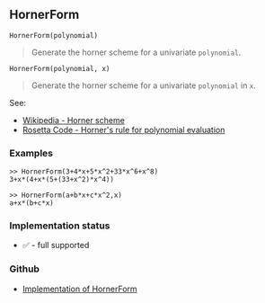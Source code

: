 ## HornerForm

```
HornerForm(polynomial)
```

> Generate the horner scheme for a univariate `polynomial`. 

```
HornerForm(polynomial, x)
```

> Generate the horner scheme for a univariate `polynomial` in `x`. 

See:
* [Wikipedia - Horner scheme](http://en.wikipedia.org/wiki/Horner_scheme)
* [Rosetta Code - Horner's rule for polynomial evaluation](https://rosettacode.org/wiki/Horner%27s_rule_for_polynomial_evaluation) 
 
### Examples
```   
>> HornerForm(3+4*x+5*x^2+33*x^6+x^8)
3+x*(4+x*(5+(33+x^2)*x^4))

>> HornerForm(a+b*x+c*x^2,x)
a+x*(b+c*x)
```
    






### Implementation status

* &#x2705; - full supported

### Github

* [Implementation of HornerForm](https://github.com/axkr/symja_android_library/blob/master/symja_android_library/matheclipse-core/src/main/java/org/matheclipse/core/builtin/OutputFunctions.java#L351) 
